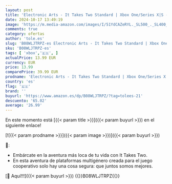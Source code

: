 ```yaml
---
layout: post
title: 'Electronic Arts - It Takes Two Standard | Xbox One/Series X|S - Codice de descarga'
date: 2024-10-17 13:49:19
image: 'https://m.media-amazon.com/images/I/51YdCAZeRYL._SL500_._SL400_.jpg'
comments: true
category: ofertas
author: 'tole.es'
slug: 'B08WLJTRPZ-es Electronic Arts - It Takes Two Standard | Xbox One/Series...'
sku: 'B08WLJTRPZ-es'
tags: [ 'xbox','🇪🇸', ]
actualPrice: 13.99 EUR
currency: EUR
price: 13.99
comparePrice: 39.99 EUR
prodname: 'Electronic Arts - It Takes Two Standard | Xbox One/Series X|S - Codice de descarga'
country: 'es'
flag: '🇪🇸'
brand: ''
buyurl: 'https://www.amazon.es/dp/B08WLJTRPZ/?tag=tolees-21'
descuento: '65.02'
average: '26.99'
---
```


En este momento está [{{< param title >}}]({{< param buyurl >}}) en el siguiente enlace!

[![{{< param prodname >}}]({{< param image >}})]({{< param buyurl >}})

🔎:

- Embárcate en la aventura más loca de tu vida con It Takes Two.
- En esta aventura de plataformas multigénero creada para el juego cooperativo solo hay una cosa segura: que juntos somos mejores.

[🛒 Aquí!!!]({{< param buyurl >}})
{{<world>}}B08WLJTRPZ{{</world>}}
